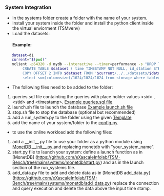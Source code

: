 ### System Integration

 - In the systems folder create a folder with the name of your system.
 - Install your system inside the folder and install the python client inside the virtual enviorment (TSMvenv)
 - Load the datasets:
   #### Example:
```bash
   dataset=d1
   current="$(pwd)"
   mclient -p54320 -d mydb --interactive --timer=performance -s "DROP TABLE IF EXISTS $dataset; \
        CREATE TABLE $dataset ( time TIMESTAMP NOT NULL, id_station STRING, s0 DOUBLE PRECISION , s1 DOUBLE PRECISION , s2 DOUBLE PRECISION , s3 DOUBLE PRECISION , s4 DOUBLE PRECISION , s5 DOUBLE PRECISION , s6 DOUBLE PRECISION , s7 DOUBLE PRECISION , s8 DOUBLE PRECISION , s9 DOUBLE PRECISION , s10 DOUBLE PRECISION , s11 DOUBLE PRECISION , s12 DOUBLE PRECISION , s13 DOUBLE PRECISION , s14 DOUBLE PRECISION , s15 DOUBLE PRECISION , s16 DOUBLE PRECISION , s17 DOUBLE PRECISION , s18 DOUBLE PRECISION , s19 DOUBLE PRECISION , s20 DOUBLE PRECISION , s21 DOUBLE PRECISION , s22 DOUBLE PRECISION , s23 DOUBLE PRECISION , s24 DOUBLE PRECISION , s25 DOUBLE PRECISION , s26 DOUBLE PRECISION , s27 DOUBLE PRECISION , s28 DOUBLE PRECISION , s29 DOUBLE PRECISION , s30 DOUBLE PRECISION , s31 DOUBLE PRECISION , s32 DOUBLE PRECISION , s33 DOUBLE PRECISION , s34 DOUBLE PRECISION , s35 DOUBLE PRECISION , s36 DOUBLE PRECISION , s37 DOUBLE PRECISION , s38 DOUBLE PRECISION , s39 DOUBLE PRECISION , s40 DOUBLE PRECISION , s41 DOUBLE PRECISION , s42 DOUBLE PRECISION , s43 DOUBLE PRECISION , s44 DOUBLE PRECISION , s45 DOUBLE PRECISION , s46 DOUBLE PRECISION , s47 DOUBLE PRECISION , s48 DOUBLE PRECISION , s49 DOUBLE PRECISION , s50 DOUBLE PRECISION , s51 DOUBLE PRECISION , s52 DOUBLE PRECISION , s53 DOUBLE PRECISION , s54 DOUBLE PRECISION , s55 DOUBLE PRECISION , s56 DOUBLE PRECISION , s57 DOUBLE PRECISION , s58 DOUBLE PRECISION , s59 DOUBLE PRECISION , s60 DOUBLE PRECISION , s61 DOUBLE PRECISION , s62 DOUBLE PRECISION , s63 DOUBLE PRECISION , s64 DOUBLE PRECISION , s65 DOUBLE PRECISION , s66 DOUBLE PRECISION , s67 DOUBLE PRECISION , s68 DOUBLE PRECISION , s69 DOUBLE PRECISION , s70 DOUBLE PRECISION , s71 DOUBLE PRECISION , s72 DOUBLE PRECISION , s73 DOUBLE PRECISION , s74 DOUBLE PRECISION , s75 DOUBLE PRECISION , s76 DOUBLE PRECISION , s77 DOUBLE PRECISION , s78 DOUBLE PRECISION , s79 DOUBLE PRECISION , s80 DOUBLE PRECISION , s81 DOUBLE PRECISION , s82 DOUBLE PRECISION , s83 DOUBLE PRECISION , s84 DOUBLE PRECISION , s85 DOUBLE PRECISION , s86 DOUBLE PRECISION , s87 DOUBLE PRECISION , s88 DOUBLE PRECISION , s89 DOUBLE PRECISION , s90 DOUBLE PRECISION , s91 DOUBLE PRECISION , s92 DOUBLE PRECISION , s93 DOUBLE PRECISION , s94 DOUBLE PRECISION , s95 DOUBLE PRECISION , s96 DOUBLE PRECISION , s97 DOUBLE PRECISION , s98 DOUBLE PRECISION , s99 DOUBLE PRECISION );
        COPY OFFSET 2 INTO $dataset FROM '$current/../../datasets/$dataset.csv' USING DELIMITERS ',','\n';
        select sum(columnsize)/1024/1024/1024 from storage where table='$dataset'; " 
 ```


- The following files need to be added to the folder:
1. queries.sql file containting the queries with place holder values \<sid\> ,\<stid\> and \<timestamp\>. [Example queries.sql file](https://github.com/eXascaleInfolab/TSM-Bench/tree/main/systemssystems/monetdb/queries.sql)
2. launch.sh file to launch the database  [Example launch.sh file](https://github.com/eXascaleInfolab/TSM-Bench/tree/main/systems/influx/launch.sh)
3. stop.sh file to stop the database (optional but recommended)
4. add a run_system.py to the folder using the given [Template](https://github.com/eXascaleInfolab/TSM-Bench/tree/main/systems/run_system_template.py)
5. add the name of your system/folder to the [config.py](https://github.com/eXascaleInfolab/TSM-Bench/tree/main/systems/config.py)

- to use the online workload add the following files:
1. add a \_\_init\_\_.py file to use your folder as a python module using 
[MonetDB \_\_init\_\_.py ](https://github.com/eXascaleInfolab/TSM-Bench/tree/main/systems/monetdb/__init__.py) and replacing monetdb with "your\_system\_name".
2. start.py file to launch your system:
   define a launch function as in [MonetDB] (https://github.com/eXascaleInfolab/TSM-Bench/tree/main/systems/monetdb/start.py) and as in the launch section of the run_systems file.
3. add_data.py file to add and delete data as in [MonetDB add\_data.py] (https://github.com/eXascaleInfolab/TSM-Bench/tree/main/systems/monetdb/add_data.py) replace the connection and query execution and delete the data above the input time stamp.



